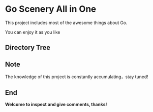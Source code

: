 #  Go Scenery All in One

This project includes most of the awesome things about Go.

You can enjoy it as you like

## Directory Tree


## Note

The knowledge of this project is constantly accumulating，stay tuned!


## End
**Welcome to inspect and give comments, thanks!**
